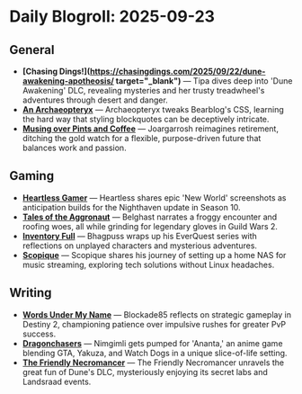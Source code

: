 # Daily Blogroll: 2025-09-23

## General

- **[Chasing Dings!](https://chasingdings.com/2025/09/22/dune-awakening-apotheosis/ target="_blank")** — Tipa dives deep into 'Dune Awakening' DLC, revealing mysteries and her trusty treadwheel's adventures through desert and danger.
- **[An Archaeopteryx](https://anarchaeopteryx.bearblog.dev/2025-09-22-bearblog-theme-css-v6/)** — Archaeopteryx tweaks Bearblog's CSS, learning the hard way that styling blockquotes can be deceptively intricate.
- **[Musing over Pints and Coffee](https://musingsoverpintsandcoffee.wordpress.com/2025/09/22/redefining-retirement/)** — Joargarrosh reimagines retirement, ditching the gold watch for a flexible, purpose-driven future that balances work and passion.
## Gaming

- **[Heartless Gamer](http://www.heartlessgamer.com/2025/09/monday-screenshots-some-new-world-action.html)** — Heartless shares epic 'New World' screenshots as anticipation builds for the Nighthaven update in Season 10.
- **[Tales of the Aggronaut](https://aggronaut.com/2025/09/23/froggy-woggy/)** — Belghast narrates a froggy encounter and roofing woes, all while grinding for legendary gloves in Guild Wars 2.
- **[Inventory Full](https://bhagpuss.blogspot.com/2025/09/the-final-five-er-wait-no-theres-six-of.html)** — Bhagpuss wraps up his EverQuest series with reflections on unplayed characters and mysterious adventures.
- **[Scopique](https://scopique.com/2025/09/23/private-music-streaming/)** — Scopique shares his journey of setting up a home NAS for music streaming, exploring tech solutions without Linux headaches.
## Writing

- **[Words Under My Name](https://wordsundermyname.wordpress.com/2025/09/21/9-21-2025-play-smarter-not-harder/)** — Blockade85 reflects on strategic gameplay in Destiny 2, championing patience over impulsive rushes for greater PvP success.
- **[Dragonchasers](https://dragonchasers.com/2025/09/23/is-ananta-an-anime-gta/)** — Nimgimli gets pumped for 'Ananta,' an anime game blending GTA, Yakuza, and Watch Dogs in a unique slice-of-life setting.
- **[The Friendly Necromancer](https://thefriendlynecromancer.blogspot.com/2025/09/dune-dlc-one-and-done-but-we-aint-done.html)** — The Friendly Necromancer unravels the great fun of Dune's DLC, mysteriously enjoying its secret labs and Landsraad events.
